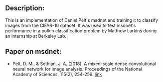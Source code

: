 ## Description:
This is an implementation of Daniel Pelt's msdnet and training it to classify images from the CIFAR-10 dataset. 
It was used to test msdnet's performance in a pollen classification problem by Matthew Larkins during an internship
at Berkeley Lab.

## Paper on msdnet:
* Pelt, D. M., & Sethian, J. A. (2018). A mixed-scale dense convolutional neural network for image analysis. Proceedings of the National Academy of Sciences, 115(2), 254-259. [link](https://www.pnas.org/content/115/2/254)
